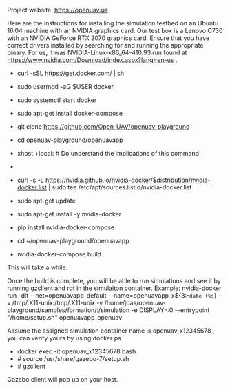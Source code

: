 Project website: https://openuav.us

Here are the instructions for installing the simulation testbed on an Ubuntu 16.04 machine with an NVIDIA graphics card. Our test box is a Lenovo C730 with an NVIDIA GeForce RTX 2070 graphics card. Ensure that you have correct drivers installed by searching for and running the appropriate binary. For us, it was NVIDIA-Linux-x86_64-410.93.run found at https://www.nvidia.com/Download/index.aspx?lang=en-us . 


- curl -sSL https://get.docker.com/ | sh
- sudo usermod -aG $USER docker
- sudo systemctl start docker
- sudo apt-get install docker-compose 
- git clone https://github.com/Open-UAV/openuav-playground
- cd openuav-playground/openuavapp
- xhost +local:  # Do understand the implications of this command

- 
- curl -s -L https://nvidia.github.io/nvidia-docker/$distribution/nvidia-docker.list | sudo tee /etc/apt/sources.list.d/nvidia-docker.list
- sudo apt-get update
- sudo apt-get install -y nvidia-docker
- pip install nvidia-docker-compose
- cd ~/openuav-playground/openuavapp  
- nvidia-docker-compose build 

This will take a while. 

Once the build is complete, you will be able to run simulations and see it by running gzclient and rqt in the simulaiton container. 
Example: 
nvidia-docker run -dit --net=openuavapp_default --name=openuavapp_x${3:-`date +%s`} -v /tmp/.X11-unix:/tmp/.X11-unix -v /home/jdas/openuav-playground/samples/formation/:/simulation -e DISPLAY=:0 --entrypoint "/home/setup.sh" openuavapp_openuav

Assume the assigned simulation container name is openuav_x12345678 , you can verify yours by using docker ps 

- docker exec -it openuav_x12345678 bash 
- <container-id># source /usr/share/gazebo-7/setup.sh 
- <container-id># gzclient
  
Gazebo client will pop up on your host. 
  

 
